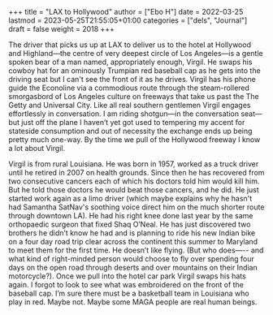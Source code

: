 +++
title = "LAX to Hollywood"
author = ["Ebo H"]
date = 2022-03-25
lastmod = 2023-05-25T21:55:05+01:00
categories = ["dels", "Journal"]
draft = false
weight = 2018
+++

The driver that picks us up at LAX to deliver us to the hotel at Hollywood and Highland—the centre of very deepest circle of  Los Angeles—is a gentle spoken bear of a man named, appropriately enough, Virgil. He swaps his cowboy hat for an ominously Trumpian red baseball cap as he gets into the driving seat but I can't see the front of it as he drives. Virgil has his phone guide the Econoline via a commodious route through the steam-rollered smorgasbord of Los Angeles culture on freeways that take us past the The Getty and Universal City.
Like all real southern gentlemen Virgil engages effortlessly in conversation. I am riding shotgun—in the conversation seat—but just off the plane I haven’t yet got used to tempering my accent for stateside consumption and out of necessity the exchange ends up being pretty much one-way. By the time we pull of the Hollywood freeway I know a lot about Virgil.

Virgil is from rural Louisiana. He was born in 1957, worked as a truck driver until he retired in 2007 on health grounds. Since then he has recovered from two consecutive cancers each of which his doctors told him would kill him. But he told those doctors he would beat those cancers, and he did. He just started work again as a limo driver (which maybe explains why he hasn't had Samantha SatNav's soothing voice direct him on the much shorter route through downtown LA). He had his right knee done last year by the same orthopaedic surgeon that fixed Shaq O’Neal. He has just discovered two brothers he didn’t know he had and is planning to ride his new Indian bike on a four day road trip clear across the continent this summer to Maryland to meet them for the first time.  He doesn’t like flying. (But who does—-- and what kind of right-minded person would choose to fly over spending four days on the open road through deserts and over mountains on their Indian motorcycle?). Once we pull into the hotel car park Virgil swaps his hats again. I forgot to look to see what was embroidered on the front of the baseball cap. I’m sure there must be a basketball team in Louisiana who play in red. Maybe not. Maybe some MAGA people are real human beings.
